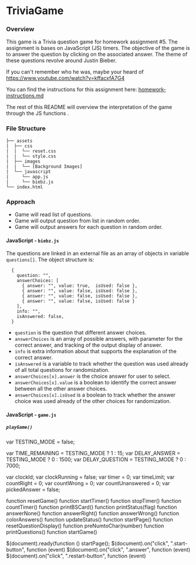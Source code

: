 # TriviaGame

### Overview

This game is a Trivia question game for homework assignment #5. The assignment is bases on JavaScript (JS) timers. The objective of the game is to answer the question by clicking on the associated answer. The theme of these questions revolve around Justin Bieber.

If you can't remember who he was, maybe your heard of https://www.youtube.com/watch?v=kffacxfA7G4

You can find the instructions for this assignment here: [homework-instructions.md][]

The rest of this README will overview the interpretation of the game through the JS functions .

[homework-instructions.md]: https://github.com/ekeoid/TriviaGame/blob/master/homework-instructions.md

### File Structure

```
├── assets
|  ├── css
|  |  └── reset.css
|  |  └── style.css
|  ├── images
|  |  └── [Background Images]
|  └── javascript
|     └── app.js
|     └── biebz.js
└── index.html
```

### Approach

- Game will read list of questions.
- Game will output question from list in random order.
- Game will output answers for each question in random order.


#### JavaScript - `biebz.js`
The questions are linked in an external file as an array of objects in variable `questions[]`. The object structure is:
```
  {
    question: "",
    answerChoices: [
      { answer: "", value: true,  isUsed: false },
      { answer: "", value: false, isUsed: false },
      { answer: "", value: false, isUsed: false },
      { answer: "", value: false, isUsed: false }
    ],
    info: "",
    isAnswered: false,
  }
```

- `question` is the question that different answer choices.
- `answerChoices` is an array of possible answers, with parameter for the correct answer, and tracking of the output display of answer.
- `info` is extra information about that supports the explanation of the correct answer.
- `isAnswered` is a variable to track whether the question was used already of all total questions for randomization.
- `answerChoices[x].answer` is the choice answer for user to select.
- `answerChoices[x].value` is a boolean to identify the correct answer between all the other answer choices.
- `answerChoices[x].isUsed` is a boolean to track whether the answer choice was used already of the other choices for randomization.



#### JavaScript - `game.js`

##### `playGame()`

var TESTING_MODE = false;

var TIME_REMAINING = TESTING_MODE ? 1 : 15;
var DELAY_ANSWER = TESTING_MODE ? 0 : 1500;
var DELAY_QUESTION = TESTING_MODE ? 0 : 7000;

var clockId;
var clockRunning = false;
var timer = 0;
var timeLimit;
var countRight = 0;
var countWrong = 0;
var countUnanswered = 0;
var pickedAnswer = false;

function resetGame()
function startTimer()
function stopTimer()
function countTimer()
function printBSCard()
function printStatus(flag)
function answerNone()
function answerRight()
function answerWrong()
function colorAnswers()
function updateStatus()
function startPage()
function resetQuestionDisplay()
function preNumtoChar(number)
function printQuestions()
function startGame()

$(document).ready(function ()
    startPage();
    $(document).on("click", ".start-button", function (event)
    $(document).on("click", ".answer", function (event)
    $(document).on("click", ".restart-button", function (event)
